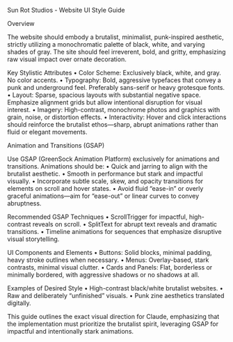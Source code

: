 Sun Rot Studios - Website UI Style Guide

Overview

The website should embody a brutalist, minimalist, punk-inspired aesthetic, strictly utilizing a monochromatic palette of black, white, and varying shades of gray. The site should feel irreverent, bold, and gritty, emphasizing raw visual impact over ornate decoration.

Key Stylistic Attributes
• Color Scheme: Exclusively black, white, and gray. No color accents.
• Typography: Bold, aggressive typefaces that convey a punk and underground feel. Preferably sans-serif or heavy grotesque fonts.
• Layout: Sparse, spacious layouts with substantial negative space. Emphasize alignment grids but allow intentional disruption for visual interest.
• Imagery: High-contrast, monochrome photos and graphics with grain, noise, or distortion effects.
• Interactivity: Hover and click interactions should reinforce the brutalist ethos—sharp, abrupt animations rather than fluid or elegant movements.

Animation and Transitions (GSAP)

Use GSAP (GreenSock Animation Platform) exclusively for animations and transitions. Animations should be:
• Quick and jarring to align with the brutalist aesthetic.
• Smooth in performance but stark and impactful visually.
• Incorporate subtle scale, skew, and opacity transitions for elements on scroll and hover states.
• Avoid fluid “ease-in” or overly graceful animations—aim for “ease-out” or linear curves to convey abruptness.

Recommended GSAP Techniques
• ScrollTrigger for impactful, high-contrast reveals on scroll.
• SplitText for abrupt text reveals and dramatic transitions.
• Timeline animations for sequences that emphasize disruptive visual storytelling.

UI Components and Elements
• Buttons: Solid blocks, minimal padding, heavy stroke outlines when necessary.
• Menus: Overlay-based, stark contrasts, minimal visual clutter.
• Cards and Panels: Flat, borderless or minimally bordered, with aggressive shadows or no shadows at all.

Examples of Desired Style
• High-contrast black/white brutalist websites.
• Raw and deliberately “unfinished” visuals.
• Punk zine aesthetics translated digitally.

This guide outlines the exact visual direction for Claude, emphasizing that the implementation must prioritize the brutalist spirit, leveraging GSAP for impactful and intentionally stark animations.
